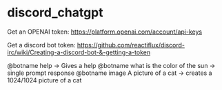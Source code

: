 # discord_chatgpt

Get an OPENAI token:
https://platform.openai.com/account/api-keys

Get a discord bot token:
https://github.com/reactiflux/discord-irc/wiki/Creating-a-discord-bot-&-getting-a-token


@botname help -> Gives a help
@botname what is the color of the sun -> single prompt response
@botname image A picture of a cat -> creates a 1024/1024 picture of a cat

